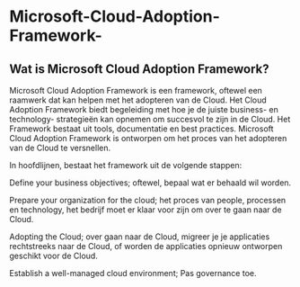 # Microsoft-Cloud-Adoption-Framework-
## Wat is Microsoft Cloud Adoption Framework?
Microsoft Cloud Adoption Framework is een framework, oftewel een raamwerk dat kan helpen met het adopteren van de Cloud. Het Cloud Adoption Framework biedt begeleiding met hoe je de juiste business- en technology- strategieën kan opnemen om succesvol te zijn in de Cloud. Het Framework bestaat uit tools, documentatie en best practices. Microsoft Cloud Adoption Framework is ontworpen om het proces van het adopteren van de Cloud te versnellen.  

In hoofdlijnen, bestaat het framework uit de volgende stappen: 

Define your business objectives; oftewel, bepaal wat er behaald wil worden. 

Prepare your organization for the cloud; het proces van people, processen en technology, het bedrijf moet er klaar voor zijn om over te gaan naar de Cloud. 

Adopting the Cloud; over gaan naar de Cloud, migreer je je applicaties rechtstreeks naar de Cloud, of worden de applicaties opnieuw ontworpen geschikt voor de Cloud.  

Establish a well-managed cloud environment; Pas governance toe.  

